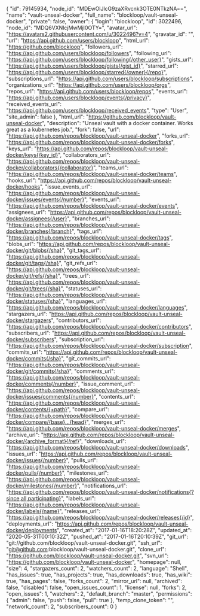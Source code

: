 {
"id": 79145934,
"node_id": "MDEwOlJlcG9zaXRvcnk3OTE0NTkzNA==",
"name": "vault-unseal-docker",
"full_name": "blockloop/vault-unseal-docker",
"private": false,
"owner": {
"login": "blockloop",
"id": 3022496,
"node_id": "MDQ6VXNlcjMwMjI0OTY=",
"avatar_url": "https://avatars2.githubusercontent.com/u/3022496?v=4",
"gravatar_id": "",
"url": "https://api.github.com/users/blockloop",
"html_url": "https://github.com/blockloop",
"followers_url": "https://api.github.com/users/blockloop/followers",
"following_url": "https://api.github.com/users/blockloop/following{/other_user}",
"gists_url": "https://api.github.com/users/blockloop/gists{/gist_id}",
"starred_url": "https://api.github.com/users/blockloop/starred{/owner}{/repo}",
"subscriptions_url": "https://api.github.com/users/blockloop/subscriptions",
"organizations_url": "https://api.github.com/users/blockloop/orgs",
"repos_url": "https://api.github.com/users/blockloop/repos",
"events_url": "https://api.github.com/users/blockloop/events{/privacy}",
"received_events_url": "https://api.github.com/users/blockloop/received_events",
"type": "User",
"site_admin": false
},
"html_url": "https://github.com/blockloop/vault-unseal-docker",
"description": "Unseal vault with a docker container. Works great as a kubernetes job.",
"fork": false,
"url": "https://api.github.com/repos/blockloop/vault-unseal-docker",
"forks_url": "https://api.github.com/repos/blockloop/vault-unseal-docker/forks",
"keys_url": "https://api.github.com/repos/blockloop/vault-unseal-docker/keys{/key_id}",
"collaborators_url": "https://api.github.com/repos/blockloop/vault-unseal-docker/collaborators{/collaborator}",
"teams_url": "https://api.github.com/repos/blockloop/vault-unseal-docker/teams",
"hooks_url": "https://api.github.com/repos/blockloop/vault-unseal-docker/hooks",
"issue_events_url": "https://api.github.com/repos/blockloop/vault-unseal-docker/issues/events{/number}",
"events_url": "https://api.github.com/repos/blockloop/vault-unseal-docker/events",
"assignees_url": "https://api.github.com/repos/blockloop/vault-unseal-docker/assignees{/user}",
"branches_url": "https://api.github.com/repos/blockloop/vault-unseal-docker/branches{/branch}",
"tags_url": "https://api.github.com/repos/blockloop/vault-unseal-docker/tags",
"blobs_url": "https://api.github.com/repos/blockloop/vault-unseal-docker/git/blobs{/sha}",
"git_tags_url": "https://api.github.com/repos/blockloop/vault-unseal-docker/git/tags{/sha}",
"git_refs_url": "https://api.github.com/repos/blockloop/vault-unseal-docker/git/refs{/sha}",
"trees_url": "https://api.github.com/repos/blockloop/vault-unseal-docker/git/trees{/sha}",
"statuses_url": "https://api.github.com/repos/blockloop/vault-unseal-docker/statuses/{sha}",
"languages_url": "https://api.github.com/repos/blockloop/vault-unseal-docker/languages",
"stargazers_url": "https://api.github.com/repos/blockloop/vault-unseal-docker/stargazers",
"contributors_url": "https://api.github.com/repos/blockloop/vault-unseal-docker/contributors",
"subscribers_url": "https://api.github.com/repos/blockloop/vault-unseal-docker/subscribers",
"subscription_url": "https://api.github.com/repos/blockloop/vault-unseal-docker/subscription",
"commits_url": "https://api.github.com/repos/blockloop/vault-unseal-docker/commits{/sha}",
"git_commits_url": "https://api.github.com/repos/blockloop/vault-unseal-docker/git/commits{/sha}",
"comments_url": "https://api.github.com/repos/blockloop/vault-unseal-docker/comments{/number}",
"issue_comment_url": "https://api.github.com/repos/blockloop/vault-unseal-docker/issues/comments{/number}",
"contents_url": "https://api.github.com/repos/blockloop/vault-unseal-docker/contents/{+path}",
"compare_url": "https://api.github.com/repos/blockloop/vault-unseal-docker/compare/{base}...{head}",
"merges_url": "https://api.github.com/repos/blockloop/vault-unseal-docker/merges",
"archive_url": "https://api.github.com/repos/blockloop/vault-unseal-docker/{archive_format}{/ref}",
"downloads_url": "https://api.github.com/repos/blockloop/vault-unseal-docker/downloads",
"issues_url": "https://api.github.com/repos/blockloop/vault-unseal-docker/issues{/number}",
"pulls_url": "https://api.github.com/repos/blockloop/vault-unseal-docker/pulls{/number}",
"milestones_url": "https://api.github.com/repos/blockloop/vault-unseal-docker/milestones{/number}",
"notifications_url": "https://api.github.com/repos/blockloop/vault-unseal-docker/notifications{?since,all,participating}",
"labels_url": "https://api.github.com/repos/blockloop/vault-unseal-docker/labels{/name}",
"releases_url": "https://api.github.com/repos/blockloop/vault-unseal-docker/releases{/id}",
"deployments_url": "https://api.github.com/repos/blockloop/vault-unseal-docker/deployments",
"created_at": "2017-01-16T18:20:28Z",
"updated_at": "2020-05-31T00:10:32Z",
"pushed_at": "2017-01-16T20:10:39Z",
"git_url": "git://github.com/blockloop/vault-unseal-docker.git",
"ssh_url": "git@github.com:blockloop/vault-unseal-docker.git",
"clone_url": "https://github.com/blockloop/vault-unseal-docker.git",
"svn_url": "https://github.com/blockloop/vault-unseal-docker",
"homepage": null,
"size": 4,
"stargazers_count": 2,
"watchers_count": 2,
"language": "Shell",
"has_issues": true,
"has_projects": true,
"has_downloads": true,
"has_wiki": true,
"has_pages": false,
"forks_count": 2,
"mirror_url": null,
"archived": false,
"disabled": false,
"open_issues_count": 1,
"license": null,
"forks": 2,
"open_issues": 1,
"watchers": 2,
"default_branch": "master",
"permissions": {
"admin": false,
"push": false,
"pull": true
},
"temp_clone_token": "",
"network_count": 2,
"subscribers_count": 0
}
